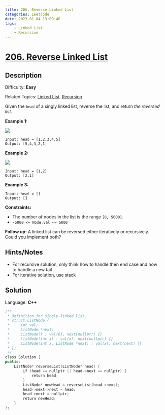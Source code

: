 ```yaml
---
title: 206. Reverse Linked List
categories: Leetcode
date: 2023-01-04 13:09:46
tags:
    - Linked List
    - Recursion
---
```


# [206\. Reverse Linked List](https://leetcode.com/problems/reverse-linked-list/)

## Description

Difficulty: **Easy**

Related Topics: [Linked List](https://leetcode.com/tag/linked-list/), [Recursion](https://leetcode.com/tag/recursion/)

Given the `head` of a singly linked list, reverse the list, and return _the reversed list_.

**Example 1:**

![](https://assets.leetcode.com/uploads/2021/02/19/rev1ex1.jpg)

```text
Input: head = [1,2,3,4,5]
Output: [5,4,3,2,1]
```

**Example 2:**

![](https://assets.leetcode.com/uploads/2021/02/19/rev1ex2.jpg)

```text
Input: head = [1,2]
Output: [2,1]
```

**Example 3:**

```text
Input: head = []
Output: []
```

**Constraints:**

* The number of nodes in the list is the range `[0, 5000]`.
* `-5000 <= Node.val <= 5000`

**Follow up:** A linked list can be reversed either iteratively or recursively. Could you implement both?

## Hints/Notes

* For recursive solution, only think how to handle then end case and how to handle a new tail
* For iterative solution, use stack

## Solution

Language: **C++**

```C++
/**
 * Definition for singly-linked list.
 * struct ListNode {
 *     int val;
 *     ListNode *next;
 *     ListNode() : val(0), next(nullptr) {}
 *     ListNode(int x) : val(x), next(nullptr) {}
 *     ListNode(int x, ListNode *next) : val(x), next(next) {}
 * };
 */
class Solution {
public:
    ListNode* reverseList(ListNode* head) {
        if (head == nullptr || head->next == nullptr) {
            return head;
        }
        ListNode* newHead = reverseList(head->next);
        head->next->next = head;
        head->next = nullptr;
        return newHead;
    }
};
```
